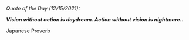 *Quote of the Day (12/15/2021):*

_**Vision without action is daydream. Action without vision is nightmare..**_

Japanese Proverb